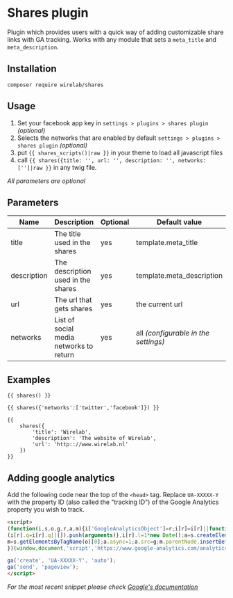 # Shares plugin
Plugin which provides users with a quick way of adding customizable share links with GA tracking.
Works with any module that sets a `meta_title` and `meta_description`.

## Installation
`composer require wirelab/shares`

## Usage
1. Set your facebook app key in `settings > plugins > shares plugin` _(optional)_
2. Selects the networks that are enabled by default `settings > plugins > shares plugin` _(optional)_
3. put `{{ shares_scripts()|raw }}` in your theme to load all javascript files
4. call `{{ shares({title: '', url: '', description: '', networks: ['']|raw }}` in any twig file.

_All parameters are optional_

## Parameters
| Name | Description | Optional | Default value | Type |
|------|-------------|----------|---------------|------|
| title | The title used in the shares | yes | template.meta_title | String |
| description | The description used in the shares | yes | template.meta_description | String |
| url | The url that gets shares | yes | the current url | String |
| networks | List of social media networks to return | yes | all _(configurable in the settings)_ | Array |

## Examples
```twig
{{ shares() }}

{{ shares({'networks':['twitter','facebook']}) }}

{{
	shares({
		'title': 'Wirelab',
		'description': 'The website of Wirelab',
		'url': 'http:://www.wirelab.nl'
	})
}}
```

## Adding google analytics
Add the following code near the top of the `<head>` tag. Replace `UA-XXXXX-Y` with the property ID (also called the "tracking ID") of the Google Analytics property you wish to track.
```html
<script>
(function(i,s,o,g,r,a,m){i['GoogleAnalyticsObject']=r;i[r]=i[r]||function(){
(i[r].q=i[r].q||[]).push(arguments)},i[r].l=1*new Date();a=s.createElement(o),
m=s.getElementsByTagName(o)[0];a.async=1;a.src=g;m.parentNode.insertBefore(a,m)
})(window,document,'script','https://www.google-analytics.com/analytics.js','ga');

ga('create', 'UA-XXXXX-Y', 'auto');
ga('send', 'pageview');
</script>
```
_For the most recent snippet please check [Google's documentation](https://developers.google.com/analytics/devguides/collection/analyticsjs/#the_javascript_tracking_snippet)_